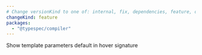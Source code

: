 ```yaml
---
# Change versionKind to one of: internal, fix, dependencies, feature, deprecation, breaking
changeKind: feature
packages:
  - "@typespec/compiler"
---
```


Show template parameters default in hover signature
